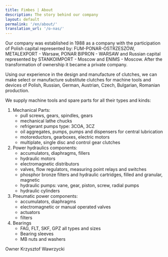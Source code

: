 ```yaml
---
title: Fimbes | About
description: The story behind our company
layout: default
permalink: '/en/about/'
translation_url: '/o-nas/'
---
```

<div class="container">
    <p>
        Our company was established in 1988 as a company with the participation of
        Polish capital represented by:  FUM-PONAR-OSTRZESZÓW, METALEXPORT - Warsaw,
        PONAR BIPRON - WARSAW and Russian capital represented by STANKOIMPORT - Moscow and ENIMS
        - Moscow. After the transformation of ownership it became a private company.
    </p>
    <p>
        Using our experience in the design and manufacture of clutches, we can make
        select or manufacture substitute clutches for machine tools and devices of Polish, Russian, German, Austrian, Czech, Bulgarian, Romanian production.
    </p>
    <p>We supply machine tools and spare parts for all their types and kinds:</p>
    <ol>
        <li class="pb-2">
            Mechanical Parts:
            <ul>
                <li>pull screws, gears, spindles, gears</li>
                <li>mechanical lathe chucks</li>
                <li>refrigerant pumps type: 3COA, 3CZ</li>
                <li>oil aggregates, pumps, pumps and dispensers for central lubrication</li>
                <li>motoreductors, gearboxes, electric motors</li>
                <li>multiplate, single disc and control gear clutches</li>
            </ul>
        </li>
        <li class="pb-2">
            Power hydraulics components:
            <ul>
                <li>accumulators, diaphragms, fillers</li>
                <li>hydraulic motors</li>
                <li>electromagnetic distributors</li>
                <li>valves, flow regulators, measuring point relays and switches</li>
                <li>phosphor bronze filters and hydraulic cartridges, filled and granular, magnetic</li>
                <li>hydraulic pumps: vane, gear, piston, screw, radial pumps</li>
                <li>hydraulic cylinders</li>
            </ul>
        </li>
        <li class="pb-2">
            Pneumatic power components:
            <ul>
                <li>accumulators, diaphragms</li>
                <li>electromagnetic or manual operated valves</li>
                <li>actuators</li>
                <li>filters</li>
            </ul>
        </li>
        <li>
            Bearings
            <ul>
                <li>FAG, FLT, SKF, GPZ all types and sizes</li>
                <li>Bearing sleeves</li>
                <li>MB nuts and washers</li>
            </ul>
        </li>
    </ol>
    <p class="fst-italic">Owner Krzysztof Wawrzycki</p>
</div>